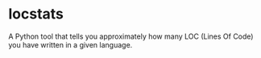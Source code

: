 # locstats

A Python tool that tells you approximately how many LOC (Lines Of Code) you
have written in a given language.
